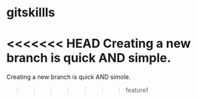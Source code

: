 # gitskillls
<<<<<<< HEAD
Creating a new branch is quick AND simple.
=======
Creating a new branch is quick AND simole.
>>>>>>> feature1
